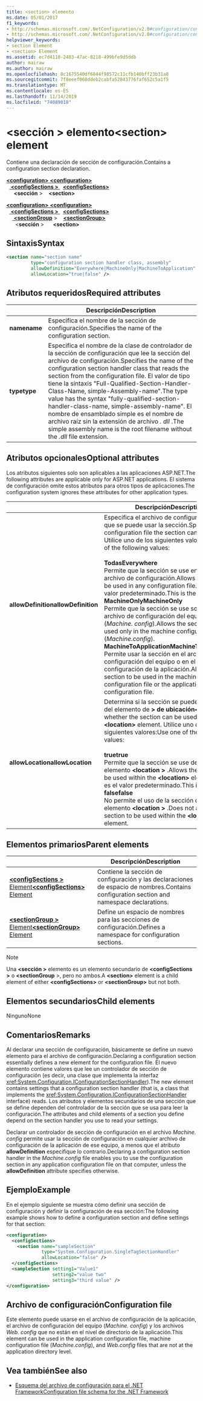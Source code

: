 ```yaml
---
title: <section> elemento
ms.date: 05/01/2017
f1_keywords:
- http://schemas.microsoft.com/.NetConfiguration/v2.0#configuration/configSections/section
- http://schemas.microsoft.com/.NetConfiguration/v2.0#configuration/configSections/sectionGroup/section
helpviewer_keywords:
- section Element
- <section> Element
ms.assetid: ec7d4110-2403-47ac-8218-499bfe9d5ddb
author: mairaw
ms.author: mairaw
ms.openlocfilehash: 8c1675540df6844f98572c11cfb140bff23b31a8
ms.sourcegitcommit: 7f8eeef060ddeb2cabfa52843776faf652c5a1f5
ms.translationtype: MT
ms.contentlocale: es-ES
ms.lasthandoff: 11/14/2019
ms.locfileid: "74089018"
---
```

# <a name="section-element"></a><span data-ttu-id="3d915-102">\<sección > elemento</span><span class="sxs-lookup"><span data-stu-id="3d915-102">\<section> element</span></span>

<span data-ttu-id="3d915-103">Contiene una declaración de sección de configuración.</span><span class="sxs-lookup"><span data-stu-id="3d915-103">Contains a configuration section declaration.</span></span>

<span data-ttu-id="3d915-104">[ **\<configuration>** ](configuration-element.md)</span><span class="sxs-lookup"><span data-stu-id="3d915-104">[**\<configuration>**](configuration-element.md)</span></span>\
<span data-ttu-id="3d915-105">&nbsp;&nbsp;[ **\<configSections >** ](configsections-element-for-configuration.md)</span><span class="sxs-lookup"><span data-stu-id="3d915-105">&nbsp;&nbsp;[**\<configSections>**](configsections-element-for-configuration.md)</span></span>\
<span data-ttu-id="3d915-106">&nbsp;&nbsp;&nbsp;&nbsp; **\<sección** ></span><span class="sxs-lookup"><span data-stu-id="3d915-106">&nbsp;&nbsp;&nbsp;&nbsp;**\<section>**</span></span>

<span data-ttu-id="3d915-107">[ **\<configuration>** ](configuration-element.md)</span><span class="sxs-lookup"><span data-stu-id="3d915-107">[**\<configuration>**](configuration-element.md)</span></span>\
<span data-ttu-id="3d915-108">&nbsp;&nbsp;[ **\<configSections >** ](configsections-element-for-configuration.md)</span><span class="sxs-lookup"><span data-stu-id="3d915-108">&nbsp;&nbsp;[**\<configSections>**](configsections-element-for-configuration.md)</span></span>\
<span data-ttu-id="3d915-109">&nbsp;&nbsp;&nbsp;&nbsp;[ **\<sectionGroup**](sectiongroup-element-for-configsections.md) ></span><span class="sxs-lookup"><span data-stu-id="3d915-109">&nbsp;&nbsp;&nbsp;&nbsp;[**\<sectionGroup>**](sectiongroup-element-for-configsections.md)</span></span>\
<span data-ttu-id="3d915-110">&nbsp;&nbsp;&nbsp;&nbsp;&nbsp;&nbsp;\<**sección** ></span><span class="sxs-lookup"><span data-stu-id="3d915-110">&nbsp;&nbsp;&nbsp;&nbsp;&nbsp;&nbsp;**\<section>**</span></span>

## <a name="syntax"></a><span data-ttu-id="3d915-111">Sintaxis</span><span class="sxs-lookup"><span data-stu-id="3d915-111">Syntax</span></span>

```xml
<section name="section name"
         type="configuration section handler class, assembly"
         allowDefinition="Everywhere|MachineOnly|MachineToApplication" 
         allowLocation="true|false" />
```

## <a name="required-attributes"></a><span data-ttu-id="3d915-112">Atributos requeridos</span><span class="sxs-lookup"><span data-stu-id="3d915-112">Required attributes</span></span>

|           | <span data-ttu-id="3d915-113">Descripción</span><span class="sxs-lookup"><span data-stu-id="3d915-113">Description</span></span> |
| --------- | ----------- |
| <span data-ttu-id="3d915-114">**name**</span><span class="sxs-lookup"><span data-stu-id="3d915-114">**name**</span></span>  | <span data-ttu-id="3d915-115">Especifica el nombre de la sección de configuración.</span><span class="sxs-lookup"><span data-stu-id="3d915-115">Specifies the name of the configuration section.</span></span> |
| <span data-ttu-id="3d915-116">**type**</span><span class="sxs-lookup"><span data-stu-id="3d915-116">**type**</span></span>  | <span data-ttu-id="3d915-117">Especifica el nombre de la clase de controlador de la sección de configuración que lee la sección del archivo de configuración.</span><span class="sxs-lookup"><span data-stu-id="3d915-117">Specifies the name of the configuration section handler class that reads the section from the configuration file.</span></span> <span data-ttu-id="3d915-118">El valor de tipo tiene la sintaxis "Full-Qualified-Section-Handler-Class-Name, simple-Assembly-name".</span><span class="sxs-lookup"><span data-stu-id="3d915-118">The type value has the syntax "fully-qualified-section-handler-class-name, simple-assembly-name".</span></span> <span data-ttu-id="3d915-119">El nombre de ensamblado simple es el nombre de archivo raíz sin la extensión de archivo *. dll* .</span><span class="sxs-lookup"><span data-stu-id="3d915-119">The simple assembly name is the root filename without the *.dll* file extension.</span></span> |

## <a name="optional-attributes"></a><span data-ttu-id="3d915-120">Atributos opcionales</span><span class="sxs-lookup"><span data-stu-id="3d915-120">Optional attributes</span></span>

<span data-ttu-id="3d915-121">Los atributos siguientes solo son aplicables a las aplicaciones ASP.NET.</span><span class="sxs-lookup"><span data-stu-id="3d915-121">The following attributes are applicable only for ASP.NET applications.</span></span> <span data-ttu-id="3d915-122">El sistema de configuración omite estos atributos para otros tipos de aplicaciones.</span><span class="sxs-lookup"><span data-stu-id="3d915-122">The configuration system ignores these attributes for other application types.</span></span>

|                     | <span data-ttu-id="3d915-123">Descripción</span><span class="sxs-lookup"><span data-stu-id="3d915-123">Description</span></span> |
| ------------------- | ----------- |
| <span data-ttu-id="3d915-124">**allowDefinition**</span><span class="sxs-lookup"><span data-stu-id="3d915-124">**allowDefinition**</span></span> | <span data-ttu-id="3d915-125">Especifica el archivo de configuración en el que se puede usar la sección.</span><span class="sxs-lookup"><span data-stu-id="3d915-125">Specifies which configuration file the section can be used in.</span></span> <span data-ttu-id="3d915-126">Utilice uno de los siguientes valores:</span><span class="sxs-lookup"><span data-stu-id="3d915-126">Use one of the following values:</span></span><br><br><span data-ttu-id="3d915-127">**Todas**</span><span class="sxs-lookup"><span data-stu-id="3d915-127">**Everywhere**</span></span><br><span data-ttu-id="3d915-128">Permite que la sección se use en cualquier archivo de configuración.</span><span class="sxs-lookup"><span data-stu-id="3d915-128">Allows the section to be used in any configuration file.</span></span> <span data-ttu-id="3d915-129">Este es el valor predeterminado.</span><span class="sxs-lookup"><span data-stu-id="3d915-129">This is the default.</span></span><br><span data-ttu-id="3d915-130">**MachineOnly**</span><span class="sxs-lookup"><span data-stu-id="3d915-130">**MachineOnly**</span></span><br><span data-ttu-id="3d915-131">Permite que la sección se use solo en el archivo de configuración del equipo (*Machine. config*).</span><span class="sxs-lookup"><span data-stu-id="3d915-131">Allows the section to be used only in the machine configuration file (*Machine.config*).</span></span><br><span data-ttu-id="3d915-132">**MachineToApplication**</span><span class="sxs-lookup"><span data-stu-id="3d915-132">**MachineToApplication**</span></span><br><span data-ttu-id="3d915-133">Permite usar la sección en el archivo de configuración del equipo o en el archivo de configuración de la aplicación.</span><span class="sxs-lookup"><span data-stu-id="3d915-133">Allows the section to be used in the machine configuration file or the application configuration file.</span></span> |
| <span data-ttu-id="3d915-134">**allowLocation**</span><span class="sxs-lookup"><span data-stu-id="3d915-134">**allowLocation**</span></span>   | <span data-ttu-id="3d915-135">Determina si la sección se puede usar dentro del elemento de **> de ubicación\<** .</span><span class="sxs-lookup"><span data-stu-id="3d915-135">Determines whether the section can be used within the **\<location>** element.</span></span> <span data-ttu-id="3d915-136">Utilice uno de los siguientes valores:</span><span class="sxs-lookup"><span data-stu-id="3d915-136">Use one of the following values:</span></span><br><br><span data-ttu-id="3d915-137">**true**</span><span class="sxs-lookup"><span data-stu-id="3d915-137">**true**</span></span><br><span data-ttu-id="3d915-138">Permite que la sección se use dentro del elemento **\<location >** .</span><span class="sxs-lookup"><span data-stu-id="3d915-138">Allows the section to be used within the **\<location>** element.</span></span> <span data-ttu-id="3d915-139">Este es el valor predeterminado.</span><span class="sxs-lookup"><span data-stu-id="3d915-139">This is the default.</span></span><br><span data-ttu-id="3d915-140">**false**</span><span class="sxs-lookup"><span data-stu-id="3d915-140">**false**</span></span><br><span data-ttu-id="3d915-141">No permite el uso de la sección dentro del elemento **\<location >** .</span><span class="sxs-lookup"><span data-stu-id="3d915-141">Does not allow the section to be used within the **\<location>** element.</span></span> |

## <a name="parent-elements"></a><span data-ttu-id="3d915-142">Elementos primarios</span><span class="sxs-lookup"><span data-stu-id="3d915-142">Parent elements</span></span>

|     | <span data-ttu-id="3d915-143">Descripción</span><span class="sxs-lookup"><span data-stu-id="3d915-143">Description</span></span> |
| --- | ----------- |
| [<span data-ttu-id="3d915-144"> **\<configSections >** Element</span><span class="sxs-lookup"><span data-stu-id="3d915-144">**\<configSections>** Element</span></span>](configsections-element-for-configuration.md) | <span data-ttu-id="3d915-145">Contiene la sección de configuración y las declaraciones de espacio de nombres.</span><span class="sxs-lookup"><span data-stu-id="3d915-145">Contains configuration section and namespace declarations.</span></span> |
| [<span data-ttu-id="3d915-146"> **\<sectionGroup >** Element</span><span class="sxs-lookup"><span data-stu-id="3d915-146">**\<sectionGroup>** Element</span></span>](sectiongroup-element-for-configsections.md) | <span data-ttu-id="3d915-147">Define un espacio de nombres para las secciones de configuración.</span><span class="sxs-lookup"><span data-stu-id="3d915-147">Defines a namespace for configuration sections.</span></span> |

> [!NOTE]
> <span data-ttu-id="3d915-148">Una **\<sección >** elemento es un elemento secundario de **\<configSections >** o **\<sectionGroup** >, pero no ambos.</span><span class="sxs-lookup"><span data-stu-id="3d915-148">A **\<section>** element is a child element of either **\<configSections>** or **\<sectionGroup>** but not both.</span></span>

## <a name="child-elements"></a><span data-ttu-id="3d915-149">Elementos secundarios</span><span class="sxs-lookup"><span data-stu-id="3d915-149">Child elements</span></span>

<span data-ttu-id="3d915-150">Ninguno</span><span class="sxs-lookup"><span data-stu-id="3d915-150">None</span></span>

## <a name="remarks"></a><span data-ttu-id="3d915-151">Comentarios</span><span class="sxs-lookup"><span data-stu-id="3d915-151">Remarks</span></span>

<span data-ttu-id="3d915-152">Al declarar una sección de configuración, básicamente se define un nuevo elemento para el archivo de configuración.</span><span class="sxs-lookup"><span data-stu-id="3d915-152">Declaring a configuration section essentially defines a new element for the configuration file.</span></span> <span data-ttu-id="3d915-153">El nuevo elemento contiene valores que lee un controlador de sección de configuración (es decir, una clase que implementa la interfaz <xref:System.Configuration.IConfigurationSectionHandler>).</span><span class="sxs-lookup"><span data-stu-id="3d915-153">The new element contains settings that a configuration section handler (that is, a class that implements the <xref:System.Configuration.IConfigurationSectionHandler> interface) reads.</span></span> <span data-ttu-id="3d915-154">Los atributos y elementos secundarios de una sección que se define dependen del controlador de la sección que se usa para leer la configuración.</span><span class="sxs-lookup"><span data-stu-id="3d915-154">The attributes and child elements of a section you define depend on the section handler you use to read your settings.</span></span>

<span data-ttu-id="3d915-155">Declarar un controlador de sección de configuración en el archivo *Machine. config* permite usar la sección de configuración en cualquier archivo de configuración de la aplicación de ese equipo, a menos que el atributo **allowDefinition** especifique lo contrario.</span><span class="sxs-lookup"><span data-stu-id="3d915-155">Declaring a configuration section handler in the *Machine.config* file enables you to use the configuration section in any application configuration file on that computer, unless the **allowDefinition** attribute specifies otherwise.</span></span>

## <a name="example"></a><span data-ttu-id="3d915-156">Ejemplo</span><span class="sxs-lookup"><span data-stu-id="3d915-156">Example</span></span>

<span data-ttu-id="3d915-157">En el ejemplo siguiente se muestra cómo definir una sección de configuración y definir la configuración de esa sección:</span><span class="sxs-lookup"><span data-stu-id="3d915-157">The following example shows how to define a configuration section and define settings for that section:</span></span>

```xml
<configuration>
  <configSections>
    <section name="sampleSection"
             type="System.Configuration.SingleTagSectionHandler" 
             allowLocation="false" />
  </configSections>
  <sampleSection setting1="Value1" 
                 setting2="value two" 
                 setting3="third value" />
</configuration>
```

## <a name="configuration-file"></a><span data-ttu-id="3d915-158">Archivo de configuración</span><span class="sxs-lookup"><span data-stu-id="3d915-158">Configuration file</span></span>

<span data-ttu-id="3d915-159">Este elemento puede usarse en el archivo de configuración de la aplicación, el archivo de configuración del equipo (*Machine. config*) y los archivos *Web. config* que no están en el nivel de directorio de la aplicación.</span><span class="sxs-lookup"><span data-stu-id="3d915-159">This element can be used in the application configuration file, machine configuration file (*Machine.config*), and *Web.config* files that are not at the application directory level.</span></span>

## <a name="see-also"></a><span data-ttu-id="3d915-160">Vea también</span><span class="sxs-lookup"><span data-stu-id="3d915-160">See also</span></span>

- [<span data-ttu-id="3d915-161">Esquema del archivo de configuración para el .NET Framework</span><span class="sxs-lookup"><span data-stu-id="3d915-161">Configuration file schema for the .NET Framework</span></span>](index.md)
